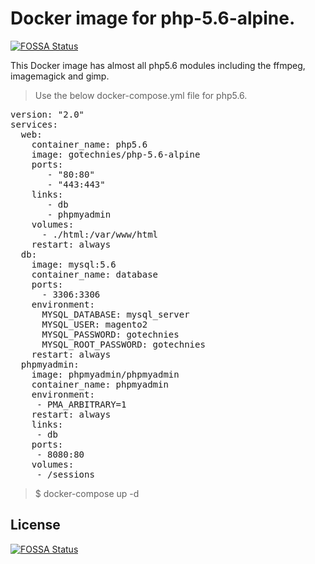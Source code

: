 # Docker image for php-5.6-alpine.
[![FOSSA Status](https://app.fossa.com/api/projects/git%2Bgithub.com%2Farvindr226%2Fphp-5.6-alpine.svg?type=shield)](https://app.fossa.com/projects/git%2Bgithub.com%2Farvindr226%2Fphp-5.6-alpine?ref=badge_shield)


This Docker image has almost all php5.6 modules including the ffmpeg, imagemagick and gimp.

>Use the below docker-compose.yml file for php5.6.
<pre>
version: "2.0"
services:
  web:
    container_name: php5.6
    image: gotechnies/php-5.6-alpine
    ports:
       - "80:80"
       - "443:443"
    links:
       - db
       - phpmyadmin
    volumes:
      - ./html:/var/www/html
    restart: always
  db:
    image: mysql:5.6
    container_name: database
    ports:
      - 3306:3306
    environment:
      MYSQL_DATABASE: mysql_server
      MYSQL_USER: magento2
      MYSQL_PASSWORD: gotechnies
      MYSQL_ROOT_PASSWORD: gotechnies
    restart: always
  phpmyadmin:
    image: phpmyadmin/phpmyadmin
    container_name: phpmyadmin
    environment:
     - PMA_ARBITRARY=1
    restart: always
    links:
     - db
    ports:
     - 8080:80
    volumes:
     - /sessions
</pre>

> $ docker-compose up -d



## License
[![FOSSA Status](https://app.fossa.com/api/projects/git%2Bgithub.com%2Farvindr226%2Fphp-5.6-alpine.svg?type=large)](https://app.fossa.com/projects/git%2Bgithub.com%2Farvindr226%2Fphp-5.6-alpine?ref=badge_large)